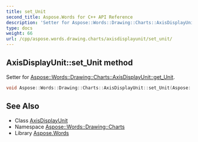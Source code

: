 ```yaml
---
title: set_Unit
second_title: Aspose.Words for C++ API Reference
description: 'Setter for Aspose::Words::Drawing::Charts::AxisDisplayUnit::get_Unit.'
type: docs
weight: 66
url: /cpp/aspose.words.drawing.charts/axisdisplayunit/set_unit/
---
```

## AxisDisplayUnit::set_Unit method


Setter for [Aspose::Words::Drawing::Charts::AxisDisplayUnit::get_Unit](../get_unit/).

```cpp
void Aspose::Words::Drawing::Charts::AxisDisplayUnit::set_Unit(Aspose::Words::Drawing::Charts::AxisBuiltInUnit value)
```

## See Also

* Class [AxisDisplayUnit](../)
* Namespace [Aspose::Words::Drawing::Charts](../../)
* Library [Aspose.Words](../../../)
